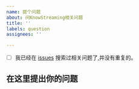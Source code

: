 ```yaml
---
name: 提个问题
about: 问KnowStreaming相关问题
title: ''
labels: question
assignees: ''

---
```


- [ ] 我已经在 [issues](https://github.com/didi/KnowStreaming/issues) 搜索过相关问题了,并没有重复的。

## 在这里提出你的问题
